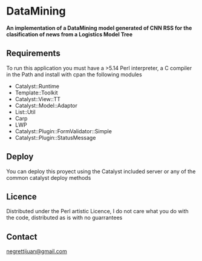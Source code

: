 # DataMining

__An implementation of a DataMining model generated of CNN RSS for the clasification of news from a Logistics Model Tree__

## Requirements

To run this application you must have a >5.14 Perl interpreter, a C compiler in the Path and install with cpan the following modules

- Catalyst::Runtime
- Template::Toolkit
- Catalyst::View::TT
- Catalyst::Model::Adaptor
- List::Util
- Carp
- LWP
- Catalyst::Plugin::FormValidator::Simple
- Catalyst::Plugin::StatusMessage

## Deploy

You can deploy this proyect using the Catalyst included server or any of the common catalyst deploy methods

## Licence

Distributed under the Perl artistic Licence, I do not care what you do with the code, distributed as is with no guarrantees

## Contact

negrettijuan@gmail.com
